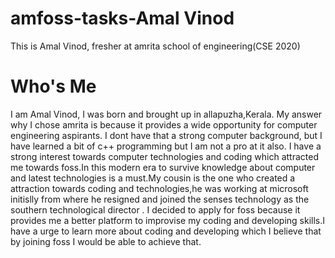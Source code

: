 # amfoss-tasks-Amal Vinod
This is Amal Vinod, fresher at amrita school of engineering(CSE 2020)
# Who's Me
I am Amal Vinod, I was born and brought up in allapuzha,Kerala. My answer why I chose amrita is because it provides a wide opportunity for computer engineering aspirants.
I dont have that a strong computer background, but I have learned a bit of c++ programming but I am not a pro at it also. I have a strong interest towards computer technologies and coding which attracted me towards foss.In this modern era to survive knowledge about computer and latest technologies is a must.My cousin is the one who created a attraction towards coding and technologies,he was working at microsoft initislly from  where he resigned and joined the senses technology as the southern technological director . I decided to apply for foss because it provides me a better platform to improvise my coding and developing skills.I have a urge to learn more about coding and developing which I believe that by joining foss I would be able to achieve that.
